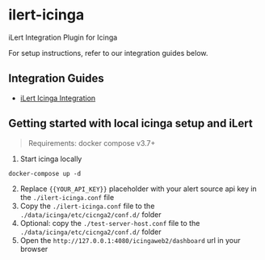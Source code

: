 # ilert-icinga

iLert Integration Plugin for Icinga

For setup instructions, refer to our integration guides below.

## Integration Guides
* [iLert Icinga Integration](https://docs.ilert.com/integrations/icinga)


## Getting started with local icinga setup and iLert

> Requirements: docker compose v3.7+

1. Start icinga locally
```
docker-compose up -d
```

2. Replace `{{YOUR_API_KEY}}` placeholder with your alert source api key in the `./ilert-icinga.conf` file
3. Copy the `./ilert-icinga.conf` file to the `./data/icinga/etc/cicnga2/conf.d/` folder
4. Optional: copy the `./test-server-host.conf` file to the `./data/icinga/etc/cicnga2/conf.d/` folder
5. Open the `http://127.0.0.1:4080/icingaweb2/dashboard` url in your browser
